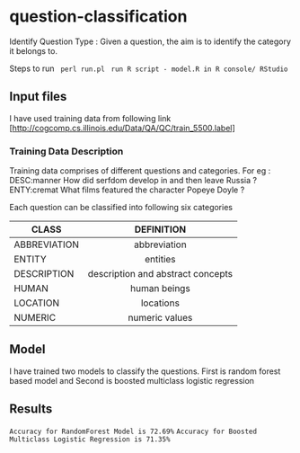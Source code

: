 # question-classification
Identify Question Type : Given a question, the aim is to identify the category it belongs to.

Steps to run 
` perl run.pl`
` run R script - model.R in R console/ RStudio`

## Input files
I have used training data from following link [http://cogcomp.cs.illinois.edu/Data/QA/QC/train_5500.label]

### Training Data Description
Training data comprises of different questions and categories.
For eg : DESC:manner How did serfdom develop in and then leave Russia ?
         ENTY:cremat What films featured the character Popeye Doyle ?

Each question can be classified into following six categories

|CLASS	        |DEFINITION	|
| ------------- |:-------------:|
|ABBREVIATION	|abbreviation	|
|ENTITY	        |entities	|
|DESCRIPTION	|description and abstract concepts|
|HUMAN	        |human beings	|
|LOCATION	|locations	|
|NUMERIC	|numeric values	|

## Model
I have trained two models to classify the questions.
First is random forest based model and Second is boosted multiclass logistic regression

## Results
`Accuracy for RandomForest Model is 72.69%`
`Accuracy for Boosted Multiclass Logistic Regression is 71.35%` 

####
